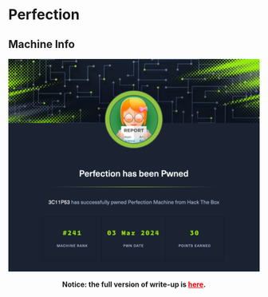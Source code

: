 # Perfection

## Machine Info

![image-20240303061703885](https://raw.githubusercontent.com/zhsh9/htb-season4-imgs/main/Perfection.assets/image-20240303061703885.png)

<p align="center"><strong>Notice: the full version of write-up is <a href="https://zhsh9.info/HackTheBox/2024/season4/linux/Perfection/" style="color: red;">here</a>.</strong></p>

